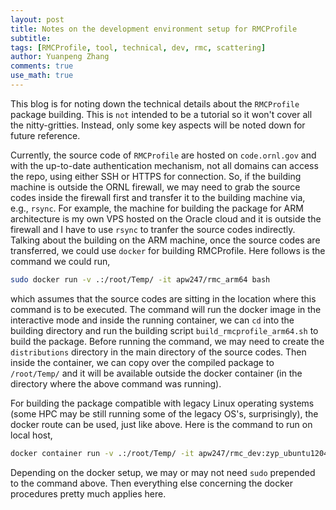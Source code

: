 ```yaml
---
layout: post
title: Notes on the development environment setup for RMCProfile
subtitle:
tags: [RMCProfile, tool, technical, dev, rmc, scattering]
author: Yuanpeng Zhang
comments: true
use_math: true
---
```


<style>
    .faq-container {
        margin: 0 auto;
    }
    .faq-question {
        margin-bottom: 10px;
        font-weight: bold;
        cursor: pointer;
    }
    .faq-answer {
        display: none;
        margin-bottom: 20px;
    }
    .callout {
        background-color: #e8f4fd; /* Light blue background */
        border-left: 5px solid #007BFF; /* Blue accent on the left */
        box-shadow: 0 2px 5px rgba(0,0,0,0.1); /* Subtle shadow for depth */
        font-family: Arial, sans-serif; /* Ensuring the font is consistent */
    }
    .multiline-span {
        display: block; /* or display: inline-block; */
    }
</style>

This blog is for noting down the technical details about the `RMCProfile` package building. This is `not` intended to be a tutorial so it won't cover all the nitty-gritties. Instead, only some key aspects will be noted down for future reference.

Currently, the source code of `RMCProfile` are hosted on `code.ornl.gov` and with the up-to-date authentication mechanism, not all domains can access the repo, using either SSH or HTTPS for connection. So, if the building machine is outside the ORNL firewall, we may need to grab the source codes inside the firewall first and transfer it to the building machine via, e.g., `rsync`. For example, the machine for building the package for ARM architecture is my own VPS hosted on the Oracle cloud and it is outside the firewall and I have to use `rsync` to tranfer the source codes indirectly. Talking about the building on the ARM machine, once the source codes are transferred, we could use `docker` for building RMCProfile. Here follows is the command we could run,

```bash
sudo docker run -v .:/root/Temp/ -it apw247/rmc_arm64 bash
```

which assumes that the source codes are sitting in the location where this command is to be executed. The command will run the docker image in the interactive mode and inside the running container, we can `cd` into the building directory and run the building script `build_rmcprofile_arm64.sh` to build the package. Before running the command, we may need to create the `distributions` directory in the main directory of the source codes. Then inside the container, we can copy over the compiled package to `/root/Temp/` and it will be available outside the docker container (in the directory where the above command was running).

For building the package compatible with legacy Linux operating systems (some HPC may be still running some of the legacy OS's, surprisingly), the docker route can be used, just like above. Here is the command to run on local host,

```bash
docker container run -v .:/root/Temp/ -it apw247/rmc_dev:zyp_ubuntu1204_rmc bash
```

Depending on the docker setup, we may or may not need `sudo` prepended to the command above. Then everything else concerning the docker procedures pretty much applies here.